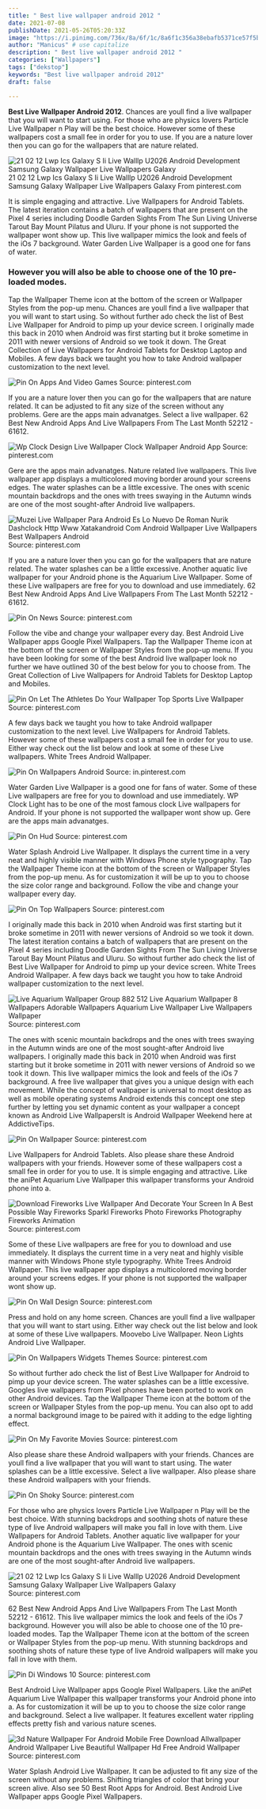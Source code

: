 ```yaml
---
title: " Best live wallpaper android 2012 "
date: 2021-07-08
publishDate: 2021-05-26T05:20:33Z
image: "https://i.pinimg.com/736x/8a/6f/1c/8a6f1c356a38ebafb5371ce57f5be63e.jpg"
author: "Manicus" # use capitalize
description: " Best live wallpaper android 2012 "
categories: ["Wallpapers"]
tags: ["dekstop"]
keywords: "Best live wallpaper android 2012"
draft: false

---
```



**Best Live Wallpaper Android 2012**. Chances are youll find a live wallpaper that you will want to start using. For those who are physics lovers Particle Live Wallpaper n Play will be the best choice. However some of these wallpapers cost a small fee in order for you to use. If you are a nature lover then you can go for the wallpapers that are nature related.

![21 02 12 Lwp Ics Galaxy S Ii Live Walllp U2026 Android Development Samsung Galaxy Wallpaper Live Wallpapers Galaxy](https://i.pinimg.com/originals/0d/49/c4/0d49c45868c37d6d31376b08391b78c6.jpg "21 02 12 Lwp Ics Galaxy S Ii Live Walllp U2026 Android Development Samsung Galaxy Wallpaper Live Wallpapers Galaxy")
21 02 12 Lwp Ics Galaxy S Ii Live Walllp U2026 Android Development Samsung Galaxy Wallpaper Live Wallpapers Galaxy From pinterest.com


It is simple engaging and attractive. Live Wallpapers for Android Tablets. The latest iteration contains a batch of wallpapers that are present on the Pixel 4 series including Doodle Garden Sights From The Sun Living Universe Tarout Bay Mount Pilatus and Uluru. If your phone is not supported the wallpaper wont show up. This live wallpaper mimics the look and feels of the iOs 7 background. Water Garden Live Wallpaper is a good one for fans of water.

### However you will also be able to choose one of the 10 pre-loaded modes.

Tap the Wallpaper Theme icon at the bottom of the screen or Wallpaper Styles from the pop-up menu. Chances are youll find a live wallpaper that you will want to start using. So without further ado check the list of Best Live Wallpaper for Android to pimp up your device screen. I originally made this back in 2010 when Android was first starting but it broke sometime in 2011 with newer versions of Android so we took it down. The Great Collection of Live Wallpapers for Android Tablets for Desktop Laptop and Mobiles. A few days back we taught you how to take Android wallpaper customization to the next level.


![Pin On Apps And Video Games](https://i.pinimg.com/originals/a0/8c/1e/a08c1e2f209e0978278bdb563b9d639f.png "Pin On Apps And Video Games")
Source: pinterest.com

If you are a nature lover then you can go for the wallpapers that are nature related. It can be adjusted to fit any size of the screen without any problems. Gere are the apps main advanatges. Select a live wallpaper. 62 Best New Android Apps And Live Wallpapers From The Last Month 52212 - 61612.

![Wp Clock Design Live Wallpaper Clock Wallpaper Android App](https://i.pinimg.com/originals/6f/4e/5e/6f4e5e2fa71bff8239685c464d6c3212.jpg "Wp Clock Design Live Wallpaper Clock Wallpaper Android App")
Source: pinterest.com

Gere are the apps main advanatges. Nature related live wallpapers. This live wallpaper app displays a multicolored moving border around your screens edges. The water splashes can be a little excessive. The ones with scenic mountain backdrops and the ones with trees swaying in the Autumn winds are one of the most sought-after Android live wallpapers.

![Muzei Live Wallpaper Para Android Es Lo Nuevo De Roman Nurik Dashclock Http Www Xatakandroid Com Android Wallpaper Live Wallpapers Best Wallpapers Android](https://i.pinimg.com/600x315/30/a8/f3/30a8f33a80ac8e0a4f700d9814fba455.jpg "Muzei Live Wallpaper Para Android Es Lo Nuevo De Roman Nurik Dashclock Http Www Xatakandroid Com Android Wallpaper Live Wallpapers Best Wallpapers Android")
Source: pinterest.com

If you are a nature lover then you can go for the wallpapers that are nature related. The water splashes can be a little excessive. Another aquatic live wallpaper for your Android phone is the Aquarium Live Wallpaper. Some of these Live wallpapers are free for you to download and use immediately. 62 Best New Android Apps And Live Wallpapers From The Last Month 52212 - 61612.

![Pin On News](https://i.pinimg.com/originals/fd/c2/32/fdc232656f7a0ec1a1eec73eace03b9a.jpg "Pin On News")
Source: pinterest.com

Follow the vibe and change your wallpaper every day. Best Android Live Wallpaper apps Google Pixel Wallpapers. Tap the Wallpaper Theme icon at the bottom of the screen or Wallpaper Styles from the pop-up menu. If you have been looking for some of the best Android live wallpaper look no further we have outlined 30 of the best below for you to choose from. The Great Collection of Live Wallpapers for Android Tablets for Desktop Laptop and Mobiles.

![Pin On Let The Athletes Do Your Wallpaper Top Sports Live Wallpaper](https://i.pinimg.com/originals/10/eb/a1/10eba13530f5410e1fcf1b87ecc8b128.jpg "Pin On Let The Athletes Do Your Wallpaper Top Sports Live Wallpaper")
Source: pinterest.com

A few days back we taught you how to take Android wallpaper customization to the next level. Live Wallpapers for Android Tablets. However some of these wallpapers cost a small fee in order for you to use. Either way check out the list below and look at some of these Live wallpapers. White Trees Android Wallpaper.

![Pin On Wallpapers Android](https://i.pinimg.com/originals/f8/47/bd/f847bdb583672b17c8d0b1b97b7130a2.png "Pin On Wallpapers Android")
Source: in.pinterest.com

Water Garden Live Wallpaper is a good one for fans of water. Some of these Live wallpapers are free for you to download and use immediately. WP Clock Light has to be one of the most famous clock Live wallpapers for Android. If your phone is not supported the wallpaper wont show up. Gere are the apps main advanatges.

![Pin On Hud](https://i.pinimg.com/originals/2b/1f/f1/2b1ff1486264d78e688148a0ab8156d0.png "Pin On Hud")
Source: pinterest.com

Water Splash Android Live Wallpaper. It displays the current time in a very neat and highly visible manner with Windows Phone style typography. Tap the Wallpaper Theme icon at the bottom of the screen or Wallpaper Styles from the pop-up menu. As for customization it will be up to you to choose the size color range and background. Follow the vibe and change your wallpaper every day.

![Pin On Top Wallpapers](https://i.pinimg.com/originals/e7/d0/60/e7d0609b1de78cb562005da0eb0c9eed.jpg "Pin On Top Wallpapers")
Source: pinterest.com

I originally made this back in 2010 when Android was first starting but it broke sometime in 2011 with newer versions of Android so we took it down. The latest iteration contains a batch of wallpapers that are present on the Pixel 4 series including Doodle Garden Sights From The Sun Living Universe Tarout Bay Mount Pilatus and Uluru. So without further ado check the list of Best Live Wallpaper for Android to pimp up your device screen. White Trees Android Wallpaper. A few days back we taught you how to take Android wallpaper customization to the next level.

![Live Aquarium Wallpaper Group 882 512 Live Aquarium Wallpaper 8 Wallpapers Adorable Wallpapers Aquarium Live Wallpaper Live Wallpapers Wallpaper](https://i.pinimg.com/originals/e3/90/f9/e390f941cd6181a0bd50711e39d88bb3.jpg "Live Aquarium Wallpaper Group 882 512 Live Aquarium Wallpaper 8 Wallpapers Adorable Wallpapers Aquarium Live Wallpaper Live Wallpapers Wallpaper")
Source: pinterest.com

The ones with scenic mountain backdrops and the ones with trees swaying in the Autumn winds are one of the most sought-after Android live wallpapers. I originally made this back in 2010 when Android was first starting but it broke sometime in 2011 with newer versions of Android so we took it down. This live wallpaper mimics the look and feels of the iOs 7 background. A free live wallpaper that gives you a unique design with each movement. While the concept of wallpaper is universal to most desktop as well as mobile operating systems Android extends this concept one step further by letting you set dynamic content as your wallpaper a concept known as Android Live WallpapersIt is Android Wallpaper Weekend here at AddictiveTips.

![Pin On Wallpaper](https://i.pinimg.com/originals/50/2c/9a/502c9a78d1684a3700e80c466516e885.jpg "Pin On Wallpaper")
Source: pinterest.com

Live Wallpapers for Android Tablets. Also please share these Android wallpapers with your friends. However some of these wallpapers cost a small fee in order for you to use. It is simple engaging and attractive. Like the aniPet Aquarium Live Wallpaper this wallpaper transforms your Android phone into a.

![Download Fireworks Live Wallpaper And Decorate Your Screen In A Best Possible Way Fireworks Sparkl Fireworks Photo Fireworks Photography Fireworks Animation](https://i.pinimg.com/originals/01/88/a5/0188a585e1ad537aabbc5c5c6ca877ed.jpg "Download Fireworks Live Wallpaper And Decorate Your Screen In A Best Possible Way Fireworks Sparkl Fireworks Photo Fireworks Photography Fireworks Animation")
Source: pinterest.com

Some of these Live wallpapers are free for you to download and use immediately. It displays the current time in a very neat and highly visible manner with Windows Phone style typography. White Trees Android Wallpaper. This live wallpaper app displays a multicolored moving border around your screens edges. If your phone is not supported the wallpaper wont show up.

![Pin On Wall Design](https://i.pinimg.com/originals/8b/a0/85/8ba0853254185fb32346f976a32a90c7.jpg "Pin On Wall Design")
Source: pinterest.com

Press and hold on any home screen. Chances are youll find a live wallpaper that you will want to start using. Either way check out the list below and look at some of these Live wallpapers. Moovebo Live Wallpaper. Neon Lights Android Live Wallpaper.

![Pin On Wallpapers Widgets Themes](https://i.pinimg.com/originals/9e/ea/33/9eea33ba7ea663838cf30f4ef723ddd9.jpg "Pin On Wallpapers Widgets Themes")
Source: pinterest.com

So without further ado check the list of Best Live Wallpaper for Android to pimp up your device screen. The water splashes can be a little excessive. Googles live wallpapers from Pixel phones have been ported to work on other Android devices. Tap the Wallpaper Theme icon at the bottom of the screen or Wallpaper Styles from the pop-up menu. You can also opt to add a normal background image to be paired with it adding to the edge lighting effect.

![Pin On My Favorite Movies](https://i.pinimg.com/736x/cf/71/c0/cf71c0f1b3cc530c77f286e765cc35c5--neon-wallpaper-tattoo-wallpaper.jpg "Pin On My Favorite Movies")
Source: pinterest.com

Also please share these Android wallpapers with your friends. Chances are youll find a live wallpaper that you will want to start using. The water splashes can be a little excessive. Select a live wallpaper. Also please share these Android wallpapers with your friends.

![Pin On Shoky](https://i.pinimg.com/originals/1d/2d/b0/1d2db0df4e3ee03744216a875876300e.png "Pin On Shoky")
Source: pinterest.com

For those who are physics lovers Particle Live Wallpaper n Play will be the best choice. With stunning backdrops and soothing shots of nature these type of live Android wallpapers will make you fall in love with them. Live Wallpapers for Android Tablets. Another aquatic live wallpaper for your Android phone is the Aquarium Live Wallpaper. The ones with scenic mountain backdrops and the ones with trees swaying in the Autumn winds are one of the most sought-after Android live wallpapers.

![21 02 12 Lwp Ics Galaxy S Ii Live Walllp U2026 Android Development Samsung Galaxy Wallpaper Live Wallpapers Galaxy](https://i.pinimg.com/originals/0d/49/c4/0d49c45868c37d6d31376b08391b78c6.jpg "21 02 12 Lwp Ics Galaxy S Ii Live Walllp U2026 Android Development Samsung Galaxy Wallpaper Live Wallpapers Galaxy")
Source: pinterest.com

62 Best New Android Apps And Live Wallpapers From The Last Month 52212 - 61612. This live wallpaper mimics the look and feels of the iOs 7 background. However you will also be able to choose one of the 10 pre-loaded modes. Tap the Wallpaper Theme icon at the bottom of the screen or Wallpaper Styles from the pop-up menu. With stunning backdrops and soothing shots of nature these type of live Android wallpapers will make you fall in love with them.

![Pin Di Windows 10](https://i.pinimg.com/originals/2a/c8/be/2ac8be56107b73a5692fbf729a735e61.jpg "Pin Di Windows 10")
Source: pinterest.com

Best Android Live Wallpaper apps Google Pixel Wallpapers. Like the aniPet Aquarium Live Wallpaper this wallpaper transforms your Android phone into a. As for customization it will be up to you to choose the size color range and background. Select a live wallpaper. It features excellent water rippling effects pretty fish and various nature scenes.

![3d Nature Wallpaper For Android Mobile Free Download Allwallpaper Android Wallpaper Live Beautiful Wallpaper Hd Free Android Wallpaper](https://i.pinimg.com/736x/8a/6f/1c/8a6f1c356a38ebafb5371ce57f5be63e.jpg "3d Nature Wallpaper For Android Mobile Free Download Allwallpaper Android Wallpaper Live Beautiful Wallpaper Hd Free Android Wallpaper")
Source: pinterest.com

Water Splash Android Live Wallpaper. It can be adjusted to fit any size of the screen without any problems. Shifting triangles of color that bring your screen alive. Also see 50 Best Root Apps for Android. Best Android Live Wallpaper apps Google Pixel Wallpapers.

